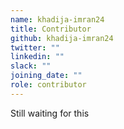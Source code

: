 ```yaml
---
name: khadija-imran24
title: Contributor
github: khadija-imran24
twitter: ""
linkedin: ""
slack: ""
joining_date: ""
role: contributor
---
```


Still waiting for this
